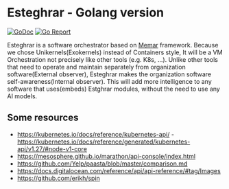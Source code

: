 # Esteghrar - Golang version   
[![GoDoc](https://pkg.go.dev/badge/github.com/GeniusesGroup/esteghrar)](https://pkg.go.dev/github.com/GeniusesGroup/esteghrar)
[![Go Report](https://goreportcard.com/badge/github.com/GeniusesGroup/esteghrar)](https://goreportcard.com/report/github.com/GeniusesGroup/esteghrar)

Esteghrar is a software orchestrator based on [Memar](https://github.com/GeniusesGroup/memar) framework. Because we chose Unikernels(Exokernels) instead of Containers style, It will be a VM Orchestration not precisely like other tools (e.g. K8s, ...). Unlike other tools that need to operate and maintain separately from organization software(External observer), Esteghrar makes the organization software self-awareness(Internal observer). This will add more intelligence to any software that uses(embeds) Estghrar modules, without the need to use any AI models.

## Some resources
- https://kubernetes.io/docs/reference/kubernetes-api/ - https://kubernetes.io/docs/reference/generated/kubernetes-api/v1.27/#node-v1-core
- https://mesosphere.github.io/marathon/api-console/index.html
- https://github.com/Yelp/paasta/blob/master/comparison.md
- https://docs.digitalocean.com/reference/api/api-reference/#tag/Images
- https://github.com/erikh/spin
